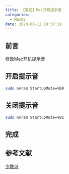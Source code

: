 ```yaml
---
title: 【笔记】Mac开机提示音
categories:
  - MacOS
date: 2020-06-12 19:37:19
---
```


## 前言

修改Mac开机提示音

<!-- more -->

## 开启提示音

``` sh
sudo nvram StartupMute=%00
```

## 关闭提示音

``` sh
sudo nvram StartupMute=%01
```

## 完成

## 参考文献

[少数派](https://sspai.com/post/59550)

